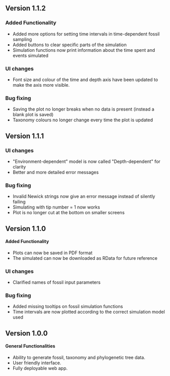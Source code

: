 ## Version 1.1.2

### Added Functionality
* Added more options for setting time intervals in time-dependent fossil sampling
* Added buttons to clear specific parts of the simulation
* Simulation functions now print information about the time spent and events simulated

### UI changes
* Font size and colour of the time and depth axis have been updated to make the axis more visible.

### Bug fixing
* Saving the plot no longer breaks when no data is present (instead a blank plot is saved)
* Taxonomy colours no longer change every time the plot is updated

## Version 1.1.1

### UI changes
* "Environment-dependent" model is now called "Depth-dependent" for clarity
* Better and more detailed error messages

### Bug fixing
* Invalid Newick strings now give an error message instead of silently failing
* Simulating with tip number = 1 now works
* Plot is no longer cut at the bottom on smaller screens

## Version 1.1.0

#### Added Functionality
* Plots can now be saved in PDF format
* The simulated can now be downloaded as RData for future reference

### UI changes
* Clarified names of fossil input parameters

### Bug fixing
* Added missing tooltips on fossil simulation functions
* Time intervals are now plotted according to the correct simulation model used


## Version 1.0.0

#### General Functionalities
* Ability to generate fossil, taxonomy and phylogenetic tree data.
* User friendly interface.
* Fully deployable web app.
